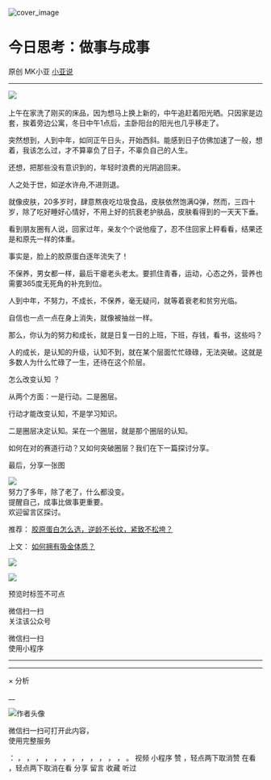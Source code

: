 ![cover_image](http://mmbiz.qpic.cn/mmbiz_jpg/A8SKDch4cJGZysQ8XmTlrxicOIzOmefD7NfDyaBNGbNFxibz1CXMQt2TGicrAnPkFdMdvhjRZ4ribbzibibpbaGFg5rg/0?wx_fmt=jpeg)

#  今日思考：做事与成事

原创  MK小亚  [ 小亚说 ](javascript:void\(0\);)

__ _ _ _ _

![](https://mmbiz.qpic.cn/mmbiz_png/A8SKDch4cJGZysQ8XmTlrxicOIzOmefD7YPbZ6vRF4hvbcn1MA8sYRG9GKxFc4uQiaoP8GbX9oGTpFArcfQlxruA/640?wx_fmt=png)
​

  

上午在家洗了刚买的床品，因为想马上换上新的，中午追赶着阳光晒。只因家是边套，挨着旁边公寓，冬日中午1点后，主卧阳台的阳光也几乎移走了。

  
突然想到，人到中年，如同正午日头，开始西斜。能感到日子仿佛加速了一般，想着，我该怎么过，才不算辜负了日子，不辜负自己的人生。

  
还想，把那些没有意识到的，年轻时浪费的光阴追回来。

  
人之处于世，如逆水许舟,不进则退。

  
就像皮肤，20多岁时，肆意熬夜吃垃圾食品，皮肤依然饱满Q弹，然而，三四十岁，除了吃好睡好心情好，不用上好的抗衰老护肤品，皮肤看得到的一天天下垂。

  
看到朋友圈有人说，回家过年，亲友个个说他瘦了，忍不住回家上秤看看，结果还是和原先一样的体重。

  

事实是，脸上的胶原蛋白逐年流失了！

  

不保养，男女都一样，最后干瘪老头老太。要抓住青春，运动，心态之外，营养也需要365度无死角的补充到位。

  
人到中年，不努力，不成长，不保养，毫无疑问，就等着衰老和贫穷光临。

  

自信也一点一点在身上消失，就像被抽丝一样。

  
那么，你认为的努力和成长，就是日复一日的上班，下班，存钱，看书，这些吗？

  
人的成长，是认知的升级，认知不到，就在某个层面忙忙碌碌，无法突破。这就是多数人为什么忙碌了一生，还待在这个阶层。

  
怎么改变认知 ？

  
从两个方面：一是行动。二是圈层。

  
行动才能改变认知，不是学习知识。

二是圈层决定认知。呆在一个圈层，就是那个圈层的认知。

  
如何在对的赛道行动？又如何突破圈层？我们在下一篇探讨分享。

  
最后，分享一张图

  

![](https://mmbiz.qpic.cn/mmbiz_png/A8SKDch4cJGZysQ8XmTlrxicOIzOmefD7OCKHX6CNAhmsrKCsYKKFqx0K7grnPU0Eyez1jvCfVBWAvIgQ2J8cJw/640?wx_fmt=png)
​  
努力了多年，除了老了，什么都没变。  
提醒自己，成事比做事更重要。  
欢迎留言区探讨。

  

  
  
推荐： [ 胶原蛋白怎么选，逆龄不长纹，紧致不松垮？
](https://mp.weixin.qq.com/s?__biz=MzUxNDAwNTk0MQ==&mid=2247484812&idx=1&sn=c25e884af42bd6efde053264019adf9f&scene=21#wechat_redirect)  

上文： [ 如何拥有吸金体质？
](https://mp.weixin.qq.com/s?__biz=MzUxNDAwNTk0MQ==&mid=2247484834&idx=1&sn=08dbfd5fe4bf3fff5d2547a0e1a64bb4&scene=21#wechat_redirect)

![](https://mmbiz.qpic.cn/mmbiz_gif/b96CibCt70iaZ7Bia3Wm91cEuWhERXfCYjTia9tf7aMjVBNRETSa2NpGjCV6tyNvgCLos8LBgwEgxcwaIw8zdOsG7A/640?wx_fmt=gif)

![](https://mmbiz.qpic.cn/mmbiz_jpg/A8SKDch4cJEicCnqTxiatgGquhIicZ1wJ1Dth5YOOzoYV7U4N3HmiaO0vVAzjOpBVdtF0gnL632Fc7HqiaDmgveQDEw/640?wx_fmt=jpeg)

  

预览时标签不可点

微信扫一扫  
关注该公众号



微信扫一扫  
使用小程序

****



****



×  分析

__

![作者头像](http://mmbiz.qpic.cn/mmbiz_png/A8SKDch4cJE0KicTMyrVCx3VLqEgic5sJ1V5QeGZTibG9GLZlSCXSj5ByXNkib5PBrZVMkI41KKxgwE1K9gfypUeRg/0?wx_fmt=png)

微信扫一扫可打开此内容，  
使用完整服务

：  ，  ，  ，  ，  ，  ，  ，  ，  ，  ，  ，  ，  。  视频  小程序  赞  ，轻点两下取消赞  在看  ，轻点两下取消在看
分享  留言  收藏  听过

